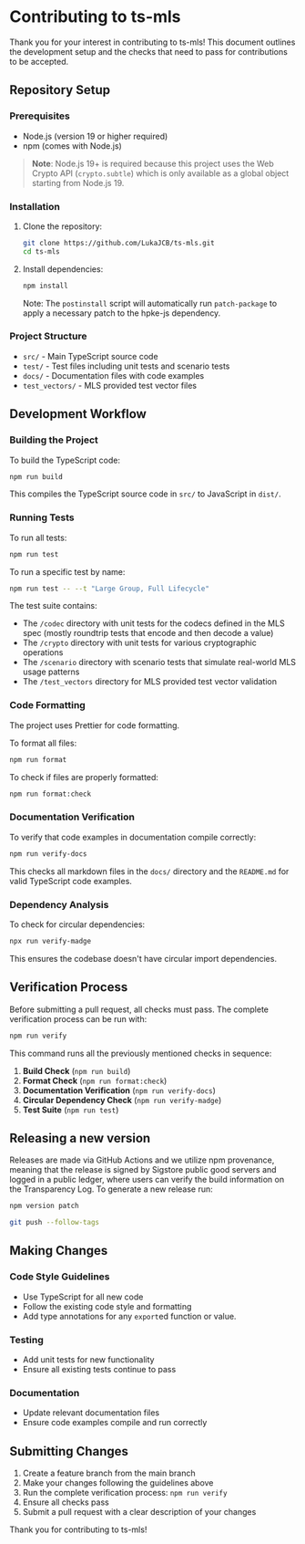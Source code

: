 # Contributing to ts-mls

Thank you for your interest in contributing to ts-mls! This document outlines the development setup and the checks that need to pass for contributions to be accepted.

## Repository Setup

### Prerequisites

- Node.js (version 19 or higher required)
- npm (comes with Node.js)

> **Note**: Node.js 19+ is required because this project uses the Web Crypto API (`crypto.subtle`) which is only available as a global object starting from Node.js 19.

### Installation

1. Clone the repository:

   ```bash
   git clone https://github.com/LukaJCB/ts-mls.git
   cd ts-mls
   ```

2. Install dependencies:

   ```bash
   npm install
   ```

   Note: The `postinstall` script will automatically run `patch-package` to apply a necessary patch to the hpke-js dependency.

### Project Structure

- `src/` - Main TypeScript source code
- `test/` - Test files including unit tests and scenario tests
- `docs/` - Documentation files with code examples
- `test_vectors/` - MLS provided test vector files

## Development Workflow

### Building the Project

To build the TypeScript code:

```bash
npm run build
```

This compiles the TypeScript source code in `src/` to JavaScript in `dist/`.

### Running Tests

To run all tests:

```bash
npm run test
```

To run a specific test by name:

```bash
npm run test -- --t "Large Group, Full Lifecycle"
```

The test suite contains:

- The `/codec` directory with unit tests for the codecs defined in the MLS spec (mostly roundtrip tests that encode and then decode a value)
- The `/crypto` directory with unit tests for various cryptographic operations
- The `/scenario` directory with scenario tests that simulate real-world MLS usage patterns
- The `/test_vectors` directory for MLS provided test vector validation

### Code Formatting

The project uses Prettier for code formatting.

To format all files:

```bash
npm run format
```

To check if files are properly formatted:

```bash
npm run format:check
```

### Documentation Verification

To verify that code examples in documentation compile correctly:

```bash
npm run verify-docs
```

This checks all markdown files in the `docs/` directory and the `README.md` for valid TypeScript code examples.

### Dependency Analysis

To check for circular dependencies:

```bash
npx run verify-madge
```

This ensures the codebase doesn't have circular import dependencies.

## Verification Process

Before submitting a pull request, all checks must pass. The complete verification process can be run with:

```bash
npm run verify
```

This command runs all the previously mentioned checks in sequence:

1. **Build Check** (`npm run build`)
2. **Format Check** (`npm run format:check`)
3. **Documentation Verification** (`npm run verify-docs`)
4. **Circular Dependency Check** (`npm run verify-madge`)
5. **Test Suite** (`npm run test`)

## Releasing a new version

Releases are made via GitHub Actions and we utilize npm provenance, meaning that the release is signed by Sigstore public good servers and logged in a public ledger, where users can verify the build information on the Transparency Log. To generate a new release run:

```bash
npm version patch

git push --follow-tags
```

## Making Changes

### Code Style Guidelines

- Use TypeScript for all new code
- Follow the existing code style and formatting
- Add type annotations for any `export`ed function or value.

### Testing

- Add unit tests for new functionality
- Ensure all existing tests continue to pass

### Documentation

- Update relevant documentation files
- Ensure code examples compile and run correctly

## Submitting Changes

1. Create a feature branch from the main branch
2. Make your changes following the guidelines above
3. Run the complete verification process: `npm run verify`
4. Ensure all checks pass
5. Submit a pull request with a clear description of your changes

Thank you for contributing to ts-mls!
